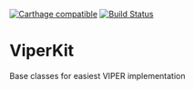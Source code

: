 [![Carthage compatible](https://img.shields.io/badge/Carthage-compatible-4BC51D.svg?style=flat)](https://github.com/Carthage/Carthage)
[![Build Status](https://travis-ci.org/MaksimBazarov/ViperKit.svg?branch=master)](https://travis-ci.org/MaksimBazarov/ViperKit)

# ViperKit
Base classes for easiest VIPER implementation
